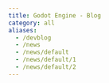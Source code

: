 ```yaml
---
title: Godot Engine - Blog
category: all
aliases:
  - /devblog
  - /news
  - /news/default
  - /news/default/1
  - /news/default/2
---
```


